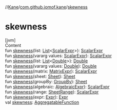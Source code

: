 //[Kane](../index.md)/[com.github.jomof.kane](index.md)/[skewness](skewness.md)



# skewness  
[jvm]  
Content  
fun [skewness](skewness.md)(list: [List](https://kotlinlang.org/api/latest/jvm/stdlib/kotlin.collections/-list/index.html)<[ScalarExpr](-scalar-expr/index.md)>): [ScalarExpr](-scalar-expr/index.md)  
fun [skewness](skewness.md)(vararg values: [ScalarExpr](-scalar-expr/index.md)): [ScalarExpr](-scalar-expr/index.md)  
fun [skewness](skewness.md)(list: [List](https://kotlinlang.org/api/latest/jvm/stdlib/kotlin.collections/-list/index.html)<[Double](https://kotlinlang.org/api/latest/jvm/stdlib/kotlin/-double/index.html)>): [Double](https://kotlinlang.org/api/latest/jvm/stdlib/kotlin/-double/index.html)  
fun [skewness](skewness.md)(vararg values: [Double](https://kotlinlang.org/api/latest/jvm/stdlib/kotlin/-double/index.html)): [Double](https://kotlinlang.org/api/latest/jvm/stdlib/kotlin/-double/index.html)  
fun [skewness](skewness.md)(matrix: [MatrixExpr](-matrix-expr/index.md)): [ScalarExpr](-scalar-expr/index.md)  
fun [skewness](skewness.md)(sheet: [Sheet](../com.github.jomof.kane.impl.sheet/-sheet/index.md)): [Sheet](../com.github.jomof.kane.impl.sheet/-sheet/index.md)  
fun [skewness](skewness.md)(groupBy: [GroupBy](../com.github.jomof.kane.impl.sheet/-group-by/index.md)): [Sheet](../com.github.jomof.kane.impl.sheet/-sheet/index.md)  
fun [skewness](skewness.md)(algebraic: [AlgebraicExpr](-algebraic-expr/index.md)): [ScalarExpr](-scalar-expr/index.md)  
fun [skewness](skewness.md)(range: [SheetRange](../com.github.jomof.kane.impl.sheet/-sheet-range/index.md)): [ScalarExpr](-scalar-expr/index.md)  
fun [skewness](skewness.md)(expr: [Expr](-expr/index.md)): [Expr](-expr/index.md)  
val [skewness](skewness.md): [AggregatableFunction](../com.github.jomof.kane.impl.functions/-aggregatable-function/index.md)  



